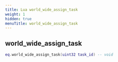 ```yaml
---
title: Lua world_wide_assign_task
weight: 1
hidden: true
menuTitle: world_wide_assign_task
---
```

## world_wide_assign_task
```lua
eq.world_wide_assign_task(uint32 task_id) -- void
```